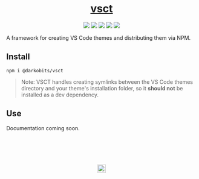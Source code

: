 <a href="#top" id="top">
  <h1 color="#FFFFFF" align="center">vsct</h1>
</a>
<p align="center">
  <a href="https://www.npmjs.com/package/@darkobits/vsct"><img src="https://img.shields.io/npm/v/@darkobits/vsct.svg?style=flat-square"></a>
  <a href="https://travis-ci.org/darkobits/vsct"><img src="https://img.shields.io/travis/darkobits/vsct.svg?style=flat-square"></a>
  <a href="https://www.codacy.com/app/darkobits/vsct"><img src="https://img.shields.io/codacy/coverage/43d139dd28af46aaaba1bbb76225f1ce.svg?style=flat-square"></a>
  <a href="https://github.com/conventional-changelog/standard-version"><img src="https://img.shields.io/badge/conventional%20commits-1.0.0-027dc6.svg?style=flat-square"></a>
  <a href="https://github.com/sindresorhus/xo"><img src="https://img.shields.io/badge/code_style-XO-e271a5.svg?style=flat-square"></a>
</p>

A framework for creating VS Code themes and distributing them via NPM.

## Install

```
npm i @darkobits/vsct
```

> Note: VSCT handles creating symlinks between the VS Code themes directory and your theme's installation folder, so it **should not** be installed as a dev dependency.

## Use

Documentation coming soon.

## &nbsp;
<p align="center">
  <br>
  <img width="22" height="22" src="https://cloud.githubusercontent.com/assets/441546/25318539/db2f4cf2-2845-11e7-8e10-ef97d91cd538.png">
</p>
